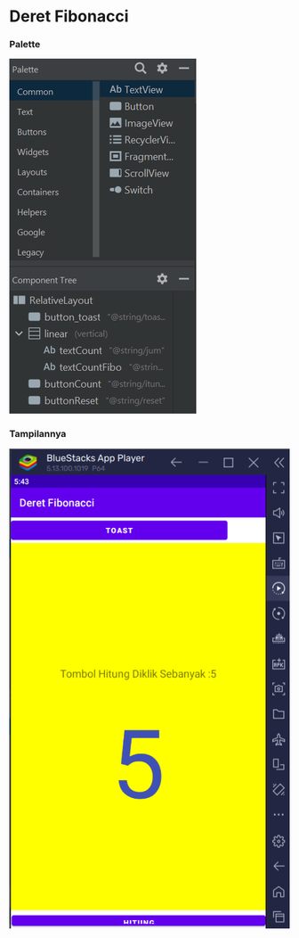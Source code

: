 # Deret Fibonacci

### Palette
![foto](other/fotos/palette.png)

### Tampilannya
![foto](other/fotos/tampil.png)